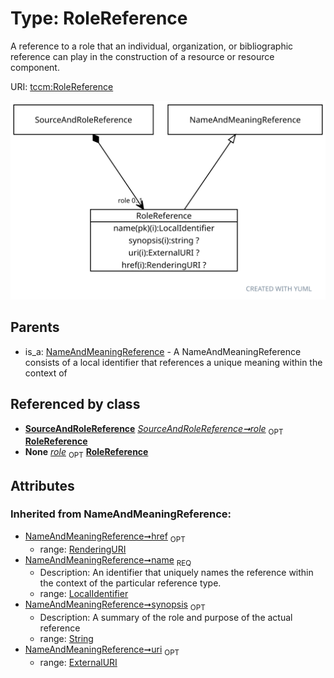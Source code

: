 
# Type: RoleReference


A reference to a role that an individual, organization, or bibliographic reference can play in the construction
of a resource or resource component.

URI: [tccm:RoleReference](https://hotecosystem.org/tccm/RoleReference)


![img](images/RoleReference.svg)

## Parents

 *  is_a: [NameAndMeaningReference](NameAndMeaningReference.md) - A NameAndMeaningReference consists of a local identifier that references a unique meaning within the context of

## Referenced by class

 *  **[SourceAndRoleReference](SourceAndRoleReference.md)** *[SourceAndRoleReference➞role](SourceAndRoleReference_role.md)*  <sub>OPT</sub>  **[RoleReference](RoleReference.md)**
 *  **None** *[role](role.md)*  <sub>OPT</sub>  **[RoleReference](RoleReference.md)**

## Attributes


### Inherited from NameAndMeaningReference:

 * [NameAndMeaningReference➞href](NameAndMeaningReference_href.md)  <sub>OPT</sub>
    * range: [RenderingURI](types/RenderingURI.md)
 * [NameAndMeaningReference➞name](NameAndMeaningReference_name.md)  <sub>REQ</sub>
    * Description: An identifier that uniquely names the reference within the context of the particular reference type.
    * range: [LocalIdentifier](types/LocalIdentifier.md)
 * [NameAndMeaningReference➞synopsis](NameAndMeaningReference_synopsis.md)  <sub>OPT</sub>
    * Description: A summary of the role and purpose of the actual reference
    * range: [String](types/String.md)
 * [NameAndMeaningReference➞uri](NameAndMeaningReference_uri.md)  <sub>OPT</sub>
    * range: [ExternalURI](types/ExternalURI.md)
